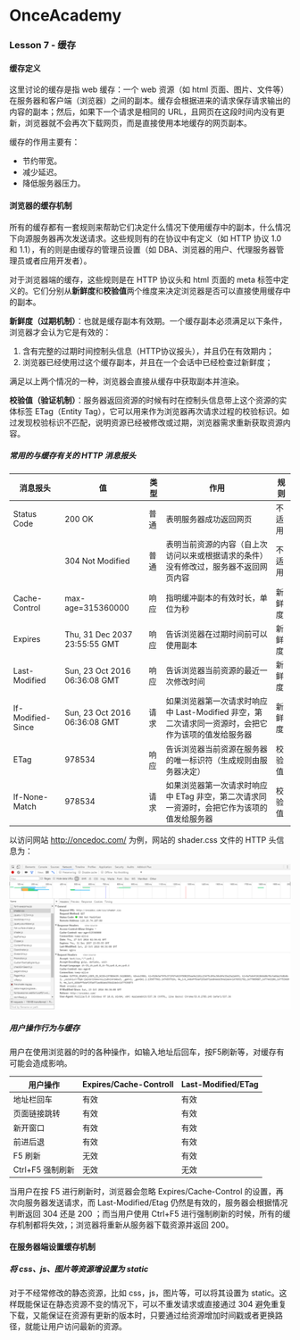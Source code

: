 # OnceAcademy
### Lesson 7 - 缓存     
#### 缓存定义  

这里讨论的缓存是指 web 缓存：一个 web 资源（如 html 页面、图片、文件等）在服务器和客户端（浏览器）之间的副本。缓存会根据进来的请求保存请求输出的内容的副本；然后，如果下一个请求是相同的 URL，且网页在这段时间内没有更新，浏览器就不会再次下载网页，而是直接使用本地缓存的网页副本。  
  
缓存的作用主要有：  
  - 节约带宽。
  - 减少延迟。
  - 降低服务器压力。

#### 浏览器的缓存机制  

所有的缓存都有一套规则来帮助它们决定什么情况下使用缓存中的副本，什么情况下向源服务器再次发送请求。这些规则有的在协议中有定义（如 HTTP 协议 1.0 和 1.1），有的则是由缓存的管理员设置（如 DBA、浏览器的用户、代理服务器管理员或者应用开发者）。  
  
对于浏览器端的缓存，这些规则是在 HTTP 协议头和 html 页面的 meta 标签中定义的。它们分别从**新鲜度**和**校验值**两个维度来决定浏览器是否可以直接使用缓存中的副本。  
  
**新鲜度（过期机制）**：也就是缓存副本有效期。一个缓存副本必须满足以下条件，浏览器才会认为它是有效的：  
  
  1. 含有完整的过期时间控制头信息（HTTP协议报头），并且仍在有效期内；  
  2. 浏览器已经使用过这个缓存副本，并且在一个会话中已经检查过新鲜度；
  
满足以上两个情况的一种，浏览器会直接从缓存中获取副本并渲染。  
  
**校验值（验证机制）**：服务器返回资源的时候有时在控制头信息带上这个资源的实体标签 ETag（Entity Tag），它可以用来作为浏览器再次请求过程的校验标识。如过发现校验标识不匹配，说明资源已经被修改或过期，浏览器需求重新获取资源内容。  
  
##### 常用的与缓存有关的 HTTP 消息报头  

| 消息报头    | 值     | 类型 | 作用 | 规则 |
| ----------- | ------ | ---- | ---- | ---- |
| Status Code |200 OK|普通|表明服务器成功返回网页|不适用|
|             |304 Not Modified|普通|表明当前资源的内容（自上次访问以来或根据请求的条件）没有修改过，服务器不返回网页内容|不适用|
|Cache-Control|max-age=315360000            |响应|指明缓冲副本的有效时长，单位为秒|新鲜度|
| Expires     |Thu, 31 Dec 2037 23:55:55 GMT|响应|告诉浏览器在过期时间前可以使用副本|新鲜度|
|Last-Modified|Sun, 23 Oct 2016 06:36:08 GMT|响应|告诉浏览器当前资源的最近一次修改时间|新鲜度|
|If-Modified-Since|Sun, 23 Oct 2016 06:36:08 GMT|请求|如果浏览器第一次请求时响应中 Last-Modified 非空，第二次请求同一资源时，会把它作为该项的值发给服务器|新鲜度|
|ETag|978534|响应|告诉浏览器当前资源在服务器的唯一标识符（生成规则由服务器决定）|校验值|
|If-None-Match|978534|请求|如果浏览器第一次请求时响应中 ETag 非空，第二次请求同一资源时，会把它作为该项的值发给服务器|校验值|

  
以访问网站 http://oncedoc.com/ 为例，网站的 shader.css 文件的 HTTP 头信息为：  
  
![shader.css 文件的 HTTP 头信息][1]  
  
##### 用户操作行为与缓存  

用户在使用浏览器的时的各种操作，如输入地址后回车，按F5刷新等，对缓存有可能会造成影响。  
  
| 用户操作        | Expires/Cache-Controll | Last-Modified/ETag |
| --------------- | ---------------------- | ------------------ |
| 地址栏回车      | 有效                   | 有效               |
| 页面链接跳转    | 有效                   | 有效               |
| 新开窗口        | 有效                   | 有效               |
| 前进后退        | 有效                   | 有效               |
| F5 刷新         | 无效                   | 有效               |
| Ctrl+F5 强制刷新| 无效                   | 无效               |
  
当用户在按 F5 进行刷新时，浏览器会忽略 Expires/Cache-Control 的设置，再次向服务器发送请求，而 Last-Modified/Etag 仍然是有效的，服务器会根据情况判断返回 304 还是 200 ；而当用户使用 Ctrl+F5 进行强制刷新的时候，所有的缓存机制都将失效，；浏览器将重新从服务器下载资源并返回 200。

#### 在服务器端设置缓存机制

##### 将 css、js、图片等资源增设置为 static

对于不经常修改的静态资源，比如 css，js，图片等，可以将其设置为 static。这样既能保证在静态资源不变的情况下，可以不重发请求或直接通过 304 避免重复下载，又能保证在资源有更新的版本时，只要通过给资源增加时间戳或者更换路径，就能让用户访问最新的资源。




[1]: https://raw.githubusercontent.com/OnceDoc/images/gh-pages/OnceAcademy/cache/HTTP_headers_of_shader_css.png
